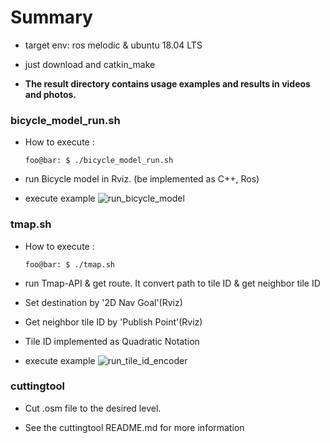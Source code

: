 # Summary

* target env: ros melodic & ubuntu 18.04 LTS

* just download and catkin_make

* **The result directory contains usage examples and results in videos and photos.**

### bicycle_model_run.sh

* How to execute :
    ```shell
    foo@bar: $ ./bicycle_model_run.sh
    ```

* run Bicycle model in Rviz. (be implemented as C++, Ros)

* execute example
![run_bicycle_model](https://user-images.githubusercontent.com/59246325/113708236-f1b4c800-971b-11eb-9fe0-1fdb8fc41066.gif)



### tmap.sh

* How to execute :
    ```shell
    foo@bar: $ ./tmap.sh
    ```

* run Tmap-API & get route. It convert path to tile ID & get neighbor tile ID

* Set destination by '2D Nav Goal'(Rviz)

* Get neighbor tile ID by 'Publish Point'(Rviz)

* Tile ID implemented as Quadratic Notation

* execute example
![run_tile_id_encoder](https://user-images.githubusercontent.com/59246325/113708371-19a42b80-971c-11eb-8715-d71dda78328e.gif)


### cuttingtool

* Cut .osm file to the desired level.

* See the cuttingtool README.md for more information
